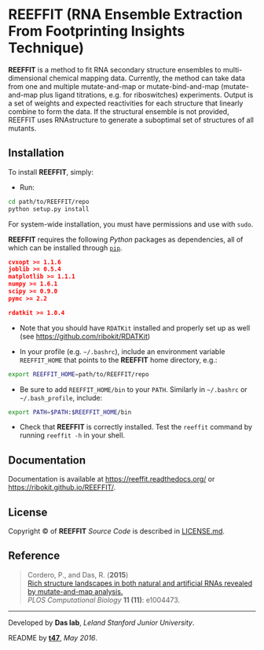 # REEFFIT (RNA Ensemble Extraction From Footprinting Insights Technique)

**REEFFIT** is a method to fit RNA secondary structure ensembles to multi-dimensional chemical mapping data. Currently, the method can take data from one and multiple mutate-and-map or mutate-bind-and-map (mutate-and-map plus ligand titrations, e.g. for riboswitches) experiments. Output is a set of weights and expected reactivities for each structure that linearly combine to form the data. If the structural ensemble is not provided, REEFFIT uses RNAstructure to generate a suboptimal set of structures of all mutants.

## Installation

To install **REEFFIT**, simply:

* Run:
```bash
cd path/to/REEFFIT/repo
python setup.py install
```

For system-wide installation, you must have permissions and use with `sudo`.

**REEFFIT** requires the following *Python* packages as dependencies, all of which can be installed through [`pip`](https://pip.pypa.io/).
```json
cvxopt >= 1.1.6
joblib >= 0.5.4
matplotlib >= 1.1.1
numpy >= 1.6.1
scipy >= 0.9.0
pymc >= 2.2

rdatkit >= 1.0.4
```

* Note that you should have `RDATKit` installed and properly set up as well (see https://github.com/ribokit/RDATKit)

* In your profile (e.g. `~/.bashrc`), include an environment variable `REEFFIT_HOME` that points to the **REEFFIT** home directory, e.g.:
```bash
export REEFFIT_HOME=path/to/REEFFIT/repo
```

* Be sure to add `REEFFIT_HOME/bin` to your `PATH`. Similarly in `~/.bashrc` or `~/.bash_profile`, include:
```bash
export PATH=$PATH:$REEFFIT_HOME/bin
```

* Check that **REEFFIT** is correctly installed. Test the `reeffit` command by running `reeffit -h` in your shell.

## Documentation

Documentation is available at https://reeffit.readthedocs.org/ or https://ribokit.github.io/REEFFIT/.

## License

Copyright &copy; of **REEFFIT** _Source Code_ is described in [LICENSE.md](https://github.com/ribokit/REEFFIT/blob/master/LICENSE.md).

## Reference

> Cordero, P., and Das, R. (**2015**)<br/>
>[Rich structure landscapes in both natural and artificial RNAs revealed by mutate-and-map analysis.](http://journals.plos.org/ploscompbiol/article?id=10.1371/journal.pcbi.1004473)<br/>
>*PLOS Computational Biology* **11 (11)**: e1004473.

<hr/>

Developed by **Das lab**, _Leland Stanford Junior University_.

README by [**t47**](https://t47.io/), *May 2016*.

